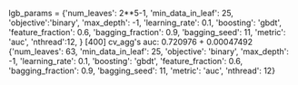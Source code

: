 lgb_params = {'num_leaves': 2**5-1,
              'min_data_in_leaf': 25, 
              'objective':'binary',
              'max_depth': -1,
              'learning_rate': 0.1,
              'boosting': 'gbdt',
              'feature_fraction': 0.6,
              'bagging_fraction': 0.9,
              'bagging_seed': 11,
              'metric': 'auc',
              'nthread':12,
             }
[400]	cv_agg's auc: 0.720976 + 0.00047492
{'num_leaves': 63, 'min_data_in_leaf': 25, 'objective': 'binary', 'max_depth': -1, 'learning_rate': 0.1, 'boosting': 'gbdt', 'feature_fraction': 0.6, 'bagging_fraction': 0.9, 'bagging_seed': 11, 'metric': 'auc', 'nthread': 12}
